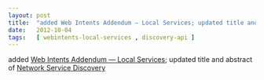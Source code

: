 ```yaml
---
layout: post
title:  "added Web Intents Addendum — Local Services; updated title and abstract of Network Service Discovery"
date:   2012-10-04
tags:   [ webintents-local-services , discovery-api ]
---
```


added [Web Intents Addendum — Local Services](/spec/webintents-local-services); updated title and abstract of [Network Service Discovery](/spec/discovery-api)

